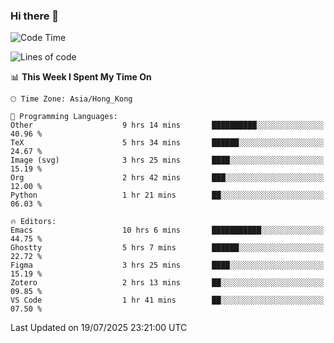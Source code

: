 ### Hi there 👋

<!--
**nicehiro/nicehiro** is a ✨ _special_ ✨ repository because its `README.md` (this file) appears on your GitHub profile.

Here are some ideas to get you started:

- 🔭 I’m currently working on ...
- 🌱 I’m currently learning ...
- 👯 I’m looking to collaborate on ...
- 🤔 I’m looking for help with ...
- 💬 Ask me about ...
- 📫 How to reach me: ...
- 😄 Pronouns: ...
- ⚡ Fun fact: ...
-->

<!--START_SECTION:waka-->
![Code Time](http://img.shields.io/badge/Code%20Time-818%20hrs%2010%20mins-blue)

![Lines of code](https://img.shields.io/badge/From%20Hello%20World%20I%27ve%20Written-1.7%20million%20lines%20of%20code-blue)

📊 **This Week I Spent My Time On** 

```text
🕑︎ Time Zone: Asia/Hong_Kong

💬 Programming Languages: 
Other                    9 hrs 14 mins       ██████████░░░░░░░░░░░░░░░   40.96 % 
TeX                      5 hrs 34 mins       ██████░░░░░░░░░░░░░░░░░░░   24.67 % 
Image (svg)              3 hrs 25 mins       ████░░░░░░░░░░░░░░░░░░░░░   15.19 % 
Org                      2 hrs 42 mins       ███░░░░░░░░░░░░░░░░░░░░░░   12.00 % 
Python                   1 hr 21 mins        ██░░░░░░░░░░░░░░░░░░░░░░░   06.03 % 

🔥 Editors: 
Emacs                    10 hrs 6 mins       ███████████░░░░░░░░░░░░░░   44.75 % 
Ghostty                  5 hrs 7 mins        ██████░░░░░░░░░░░░░░░░░░░   22.72 % 
Figma                    3 hrs 25 mins       ████░░░░░░░░░░░░░░░░░░░░░   15.19 % 
Zotero                   2 hrs 13 mins       ██░░░░░░░░░░░░░░░░░░░░░░░   09.85 % 
VS Code                  1 hr 41 mins        ██░░░░░░░░░░░░░░░░░░░░░░░   07.50 % 
```


 Last Updated on 19/07/2025 23:21:00 UTC
<!--END_SECTION:waka-->

